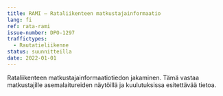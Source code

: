 ```yaml
---
title: RAMI – Rataliikenteen matkustajainformaatio
lang: fi
ref: rata-rami
issue-number: DPO-1297
traffictypes:
  - Rautatieliikenne
status: suunnitteilla
date: 2022-01-01
---
```


Rataliikenteen matkustajainformaatiotiedon jakaminen. 
Tämä vastaa matkustajille asemalaitureiden näytöillä ja kuulutuksissa esitettävää tietoa.